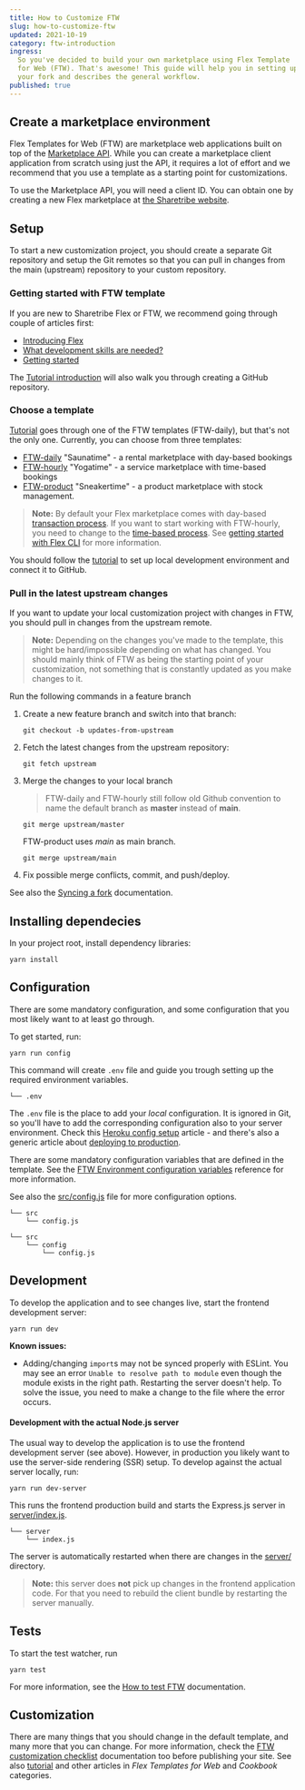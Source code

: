 ```yaml
---
title: How to Customize FTW
slug: how-to-customize-ftw
updated: 2021-10-19
category: ftw-introduction
ingress:
  So you've decided to build your own marketplace using Flex Template
  for Web (FTW). That's awesome! This guide will help you in setting up
  your fork and describes the general workflow.
published: true
---
```


## Create a marketplace environment

Flex Templates for Web (FTW) are marketplace web applications built on
top of the [Marketplace API](/operator-guides/concepts/#marketplace-api).
While you can create a marketplace client application from scratch using
just the API, it requires a lot of effort and we recommend that you use
a template as a starting point for customizations.

To use the Marketplace API, you will need a client ID. You can obtain
one by creating a new Flex marketplace at
[the Sharetribe website](https://www.sharetribe.com/#start-building-with-flex).

## Setup

To start a new customization project, you should create a separate Git
repository and setup the Git remotes so that you can pull in changes
from the main (upstream) repository to your custom repository.

### Getting started with FTW template

If you are new to Sharetribe Flex or FTW, we recommend going through
couple of articles first:

- [Introducing Flex](/introduction-templates/introducing-flex/)
- [What development skills are needed?](/introduction/development-skills/)
- [Getting started](/introduction-getting-started/getting-started-with-ftw-daily/)

The [Tutorial introduction](/tutorial/introduction/#prerequisites) will
also walk you through creating a GitHub repository.

### Choose a template

[Tutorial](/tutorial/introduction/) goes through one of the FTW
templates (FTW-daily), but that's not the only one. Currently, you can
choose from three templates:

- [FTW-daily](https://github.com/sharetribe/ftw-daily) "Saunatime" - a
  rental marketplace with day-based bookings
- [FTW-hourly](https://github.com/sharetribe/ftw-hourly) "Yogatime" - a
  service marketplace with time-based bookings
- [FTW-product](https://github.com/sharetribe/ftw-product)
  "Sneakertime" - a product marketplace with stock management.

> **Note:** By default your Flex marketplace comes with day-based
> [transaction process](/concepts-transaction-process/transaction-process/). If you want
> to start working with FTW-hourly, you need to change to the
> [time-based process](https://github.com/sharetribe/flex-example-processes/tree/master/flex-hourly-default-process).
> See
> [getting started with Flex CLI](/introduction-getting-started/getting-started-with-flex-cli/)
> for more information.

You should follow the [tutorial](/tutorial/introduction/) to set up
local development environment and connect it to GitHub.

### Pull in the latest upstream changes

If you want to update your local customization project with changes in
FTW, you should pull in changes from the upstream remote.

> **Note:** Depending on the changes you've made to the template, this
> might be hard/impossible depending on what has changed. You should
> mainly think of FTW as being the starting point of your customization,
> not something that is constantly updated as you make changes to it.

Run the following commands in a feature branch

1. Create a new feature branch and switch into that branch:

   ```shell
   git checkout -b updates-from-upstream
   ```

1. Fetch the latest changes from the upstream repository:

   ```shell
   git fetch upstream
   ```

1. Merge the changes to your local branch

   > FTW-daily and FTW-hourly still follow old Github convention to name
   > the default branch as **master** instead of **main**.

   ```shell
   git merge upstream/master
   ```

   FTW-product uses _main_ as main branch.

   ```shell
   git merge upstream/main
   ```

1. Fix possible merge conflicts, commit, and push/deploy.

See also the
[Syncing a fork](https://help.github.com/en/github/collaborating-with-issues-and-pull-requests/syncing-a-fork)
documentation.

## Installing dependecies

In your project root, install dependency libraries:

```shell
yarn install
```

## Configuration

There are some mandatory configuration, and some configuration that you
most likely want to at least go through.

To get started, run:

```shell
yarn run config
```

This command will create `.env` file and guide you trough setting up the
required environment variables.

```shell
└── .env
```

The `.env` file is the place to add your _local_ configuration. It is
ignored in Git, so you'll have to add the corresponding configuration
also to your server environment. Check this
[Heroku config setup](/tutorial-branding/deploy-to-heroku/#deploy-to-heroku)
article - and there's also a generic article about
[deploying to production](/ftw-hosting/how-to-deploy-ftw-to-production/).

There are some mandatory configuration variables that are defined in the
template. See the
[FTW Environment configuration variables](/ftw-configuration/ftw-env/)
reference for more information.

See also the
[src/config.js](https://github.com/sharetribe/ftw-daily/blob/master/src/config.js)
file for more configuration options.

```shell
└── src
    └── config.js
```

<extrainfo title="FTW-product has config.js file in different location">

```shell
└── src
    └── config
        └── config.js
```

</extrainfo>

## Development

To develop the application and to see changes live, start the frontend
development server:

```shell
yarn run dev
```

<extrainfo title="Extra: troubleshooting">

**Known issues:**

- Adding/changing `import`s may not be synced properly with ESLint. You
  may see an error `Unable to resolve path to module` even though the
  module exists in the right path. Restarting the server doesn't help.
  To solve the issue, you need to make a change to the file where the
  error occurs.

</extrainfo>

#### Development with the actual Node.js server

The usual way to develop the application is to use the frontend
development server (see above). However, in production you likely want
to use the server-side rendering (SSR) setup. To develop against the
actual server locally, run:

```shell
yarn run dev-server
```

This runs the frontend production build and starts the Express.js server
in
[server/index.js](https://github.com/sharetribe/ftw-daily/blob/master/server/index.js).

```shell
└── server
    └── index.js
```

The server is automatically restarted when there are changes in the
[server/](https://github.com/sharetribe/ftw-daily/tree/master/server)
directory.

> **Note:** this server does **not** pick up changes in the frontend
> application code. For that you need to rebuild the client bundle by
> restarting the server manually.

## Tests

To start the test watcher, run

```shell
yarn test
```

For more information, see the
[How to test FTW](/ftw-testing-error-handling/how-to-test-ftw/)
documentation.

## Customization

There are many things that you should change in the default template,
and many more that you can change. For more information, check the
[FTW customization checklist](/ftw-introduction/customization-checklist/)
documentation too before publishing your site. See also
[tutorial](/tutorial/introduction/) and other articles in _Flex
Templates for Web_ and _Cookbook_ categories.
